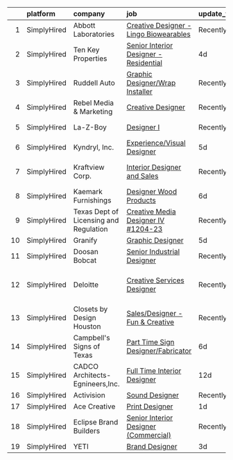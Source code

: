 

|    | platform    | company                                | job                                                                                                                                                  | update_time   | location                      |
|---:|:------------|:---------------------------------------|:-----------------------------------------------------------------------------------------------------------------------------------------------------|:--------------|:------------------------------|
|  1 | SimplyHired | Abbott Laboratories                    | [Creative Designer - Lingo Biowearables](https://www.simplyhired.com/job/hYlYE9nCEdqPA7gegnvIiO2tQz03hFgzeK6pG_5jFy1lez2mkvqrbA?q=creative+designer) | Recently      | Alameda, CA                   |
|  2 | SimplyHired | Ten Key Properties                     | [Senior Interior Designer - Residential](https://www.simplyhired.com/job/O8TwsbTVPdhg1F0G1CneRuZQXH9dMxVPBSCbs2ZwPHFNQBGEItQXNw?q=creative+designer) | 4d            | Edmond, OK                    |
|  3 | SimplyHired | Ruddell Auto                           | [Graphic Designer/Wrap Installer](https://www.simplyhired.com/job/ajBuBy_i5ox-3IxXVO1Z0h4bkN1J6RZN4kDRj4Q2JSc_MWJ3RHVkbQ?q=creative+designer)        | Recently      | Port Angeles, WA              |
|  4 | SimplyHired | Rebel Media & Marketing                | [Creative Designer](https://www.simplyhired.com/job/NUMXmQam_eB2pAaH1tPo3IqDX1-U2CnnCibxrzdPp7A2NkzVF9wDOg?q=creative+designer)                      | Recently      | Remote                        |
|  5 | SimplyHired | La-Z-Boy                               | [Designer I](https://www.simplyhired.com/job/C9xxRPr73oyFF2Qznu8m2rh9ECPgKNm8NIacRK6NItDhJosSYDnhjg?q=creative+designer)                             | Recently      | Lancaster, PA                 |
|  6 | SimplyHired | Kyndryl, Inc.                          | [Experience/Visual Designer](https://www.simplyhired.com/job/sviTzpgN8al6or_zVovwby2lH0X5pwa20AJXJJbSLLVvXHN-olAnVg?q=creative+designer)             | 5d            | Austin, TX                    |
|  7 | SimplyHired | Kraftview Corp.                        | [Interior Designer and Sales](https://www.simplyhired.com/job/GKNoMf-P8vCCqrNsLklTcdNXlssxadrc3J7QXoFMPgwSEYQJ3m3lmQ?q=creative+designer)            | Recently      | San Leandro, CA               |
|  8 | SimplyHired | Kaemark Furnishings                    | [Designer Wood Products](https://www.simplyhired.com/job/K_uk8s_dhfotIk8ZxnjD6ypxApLFa03YfhjejG4pLnWaMSMVArU8Lw?q=creative+designer)                 | 6d            | Giddings, TX                  |
|  9 | SimplyHired | Texas Dept of Licensing and Regulation | [Creative Media Designer IV #1204-23](https://www.simplyhired.com/job/nxgbapL8Dge4sbZtW8269jak2rdWrfN3P-9YmLlT-lAE9I8QzUjcjA?q=creative+designer)    | Recently      | Austin, TX                    |
| 10 | SimplyHired | Granify                                | [Graphic Designer](https://www.simplyhired.com/job/LaD_-O_7V6SrW160bQMCaKi9SIZ4r66QONM64oHhZ4ARxGzGWgA42Q?q=creative+designer)                       | 5d            | Austin, TX                    |
| 11 | SimplyHired | Doosan Bobcat                          | [Senior Industrial Designer](https://www.simplyhired.com/job/t9gcUVNdYD9rFUci2nWQrqisloKpJ2SLm-MKmhdUTxyG4kpTA2nF5A?q=creative+designer)             | Recently      | Bismarck, ND                  |
| 12 | SimplyHired | Deloitte                               | [Creative Services Designer](https://www.simplyhired.com/job/AjHEujdOEe0Zg2LvCU3OX_5hYiZY0MkbQ26vk36i7tbnJRUYFwq0Ow?q=creative+designer)             | Recently      | San Antonio, TX +15 locations |
| 13 | SimplyHired | Closets by Design Houston              | [Sales/Designer - Fun & Creative](https://www.simplyhired.com/job/yskkpcAKeU3i2TtuUFqA_yYtgr-NWib7Kh-HgwygkIU7jUD1P_SXcQ?q=creative+designer)        | Recently      | Humble, TX +3 locations       |
| 14 | SimplyHired | Campbell's Signs of Texas              | [Part Time Sign Designer/Fabricator](https://www.simplyhired.com/job/DT0OCKMVQZYvS9tEBCmw569HDF8QfaeMVEf-pW1C8xdtKQNK7MPOJg?q=creative+designer)     | 6d            | Cedar Creek, TX               |
| 15 | SimplyHired | CADCO Architects-Egnineers,Inc.        | [Full Time Interior Designer](https://www.simplyhired.com/job/WmW2d3xWULF0MsXSwsyN5ImLsZSvBOXR7LDbB0AbAqmC9dpLQBwbEw?q=creative+designer)            | 12d           | Abilene, TX                   |
| 16 | SimplyHired | Activision                             | [Sound Designer](https://www.simplyhired.com/job/i7qlcqa6pP-srEpgyNNEjRvZmW5tDc8R6vUqXUq0hP94Ee2Cl5AgeQ?q=creative+designer)                         | Recently      | Austin, TX                    |
| 17 | SimplyHired | Ace Creative                           | [Print Designer](https://www.simplyhired.com/job/f2K7grSG64F1svbmkB0LHlAQBsdOnWSw0Ocm9daa5feFR5kHvBIj7A?q=creative+designer)                         | 1d            | Remote                        |
| 18 | SimplyHired | Eclipse Brand Builders                 | [Senior Interior Designer (Commercial)](https://www.simplyhired.com/job/O31U44uTvCk6Md1bmIgfETA3an8SYJZ4OGX3bWRyC4ZDMFwFD5AwCg?q=creative+designer)  | Recently      | Suwanee, GA                   |
| 19 | SimplyHired | YETI                                   | [Brand Designer](https://www.simplyhired.com/job/CiMuVz6836Lk8Fn1pgoBIRjIDQVesOiiDiloBumdqrlwNc17tPVYKg?q=creative+designer)                         | 3d            | Austin, TX                    |